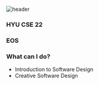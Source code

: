 ![header](https://capsule-render.vercel.app/api?type=wave&color=FFC812&height=300&section=header&text=Park%20Junseo&fontSize=70)

### HYU CSE 22
### EOS

### What can I do?
- Introduction to Software Design
- Creative Software Design

<!--
**bjsbest/bjsbest** is a ✨ _special_ ✨ repository because its `README.md` (this file) appears on your GitHub profile.

Here are some ideas to get you started:

- 🔭 I’m currently working on ...
- 🌱 I’m currently learning ...
- 👯 I’m looking to collaborate on ...
- 🤔 I’m looking for help with ...
- 💬 Ask me about ...
- 📫 How to reach me: ...
- 😄 Pronouns: ...
- ⚡ Fun fact: ...
-->
